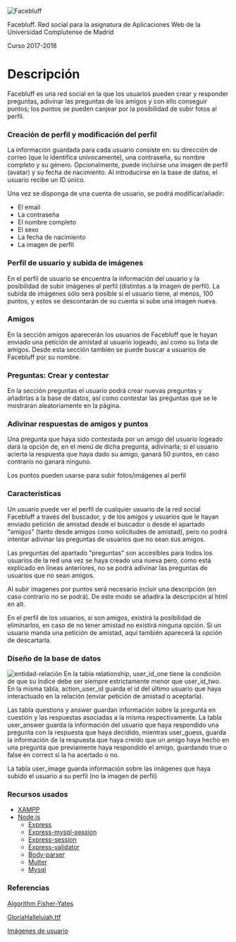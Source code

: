 ![](https://github.com/mperez01/Facebluff/blob/master/public/img/Logo.png "Facebluff")

Facebluff. Red social para la asignatura de Aplicaciones Web de la Universidad Complutense de Madrid

Curso 2017-2018

# Descripción

Facebluff es una red social en la que los usuarios pueden crear y responder preguntas, adivinar las preguntas de los amigos y con ello conseguir puntos; los puntos se pueden canjear por la posibilidad de subir fotos al perfil.

### Creación de perfil y modificación del perfil
La información guardada para cada usuario consiste en: su dirección de correo (que lo identifica unívocamente), una contraseña, su nombre completo y su género. Opcionalmente, puede incluirse una imagen de perfil (avatar) y su fecha de nacimiento. Al introducirse en la base de datos, el usuario recibe un ID único.

Una vez se disponga de una cuenta de usuario, se podrá modificar/añadir:
* El email
* La contraseña
* El nombre completo
* El sexo
* La fecha de nacimiento
* La imagen de perfil

### Perfil de usuario y subida de imágenes
En el perfil de usuario se encuentra la información del usuario y la posibilidad de subir imágenes al perfil (distintas a la imagen de perfil). La subida de imágenes sólo será posible si el usuario tiene, al menos, 100 puntos, y estos se descontarán de su cuenta si sube una imagen nueva.

### Amigos
En la sección amigos aparecerán los usuarios de Facebluff que le hayan enviado una petición de amistad al usuario logeado, así como su lista de amigos. Desde esta sección también se puede buscar a usuarios de Facebluff por su nombre.

### Preguntas: Crear y contestar
En la sección preguntas el usuario podrá crear nuevas preguntas y añadirlas a la base de datos, así como contestar las preguntas que se le mostraran aleatoriamente en la página.

### Adivinar respuestas de amigos y puntos
Una pregunta que haya sido contestada por un amigo del usuario logeado dará la opción de, en el menú de dicha pregunta, adivinarla; si el usuario acierta la respuesta que haya dado su amigo, ganará 50 puntos, en caso contrario no ganará ninguno.

Los puntos pueden usarse para subir fotos/imágenes al perfil

### Características
Un usuario puede ver el perfil de cualquier usuario de la red social Facebluff a través del buscador, y de los amigos y usuarios que le hayan enviado petición de amistad desde el buscador o desde el apartado "amigos" (tanto desde amigos como solicitudes de amistad), pero no podrá intentar adivinar las preguntas de usuarios que no sean sus amigos.

Las preguntas del apartado "preguntas" son accesibles para todos los usuarios de la red una vez se haya creado una nueva pero, como está explicado en líneas anteriores, no se podrá adivinar las preguntas de usuarios que no sean amigos.

Al subir imagenes por puntos será necesario incluir una descripción (en caso contrario no se podrá). De este modo se añadira la descripción al html en alt.

En el perfil de los usuarios, si son amigos, existirá la posibilidad de eliminarlos, en caso de no tener amistad no existirá ninguna opción. Si un usuario manda una petición de amistad, aquí también aparecerá la opción de descartarla.

### Diseño de la base de datos

![](https://i.imgur.com/05xVTs1.png "entidad-relación")
En la tabla relationship, user_id_one tiene la condición de que su índice debe ser siempre estrictamente menor que user_id_two.
En la misma tabla, action_user_id guarda el id del último usuario que haya interactuado en la relación (enviar petición de amistad o aceptarla).

Las tabla questions y answer guardan información sobre la pregunta en cuestión y las respuestas asociadas a la misma respectivamente. La tabla user_answer guarda la información del usuario que haya respondido una pregunta con la respuesta que haya decidido, mientras user_guess, guarda la información de la respuesta que haya creído que un amigo haya hecho en una pregunta que previamente haya respondido el amigo, guardando true o false en correct si la ha acertado o no.

La tabla user_image guarda información sobre las imágenes que haya subido el usuario a su perfil (no la imagen de perfil)

### Recursos usados
 * [XAMPP](https://www.apachefriends.org/es/index.html)
 * [Node.js](https://nodejs.org/es/)
   * [Express](http://expressjs.com/es/)
   * [Express-mysql-session](https://www.npmjs.com/package/express-mysql-session)
   * [Express-session](https://github.com/expressjs/session)
   * [Express-validator](https://github.com/ctavan/express-validator)
   * [Body-parser](https://github.com/expressjs/body-parser)
   * [Multer](https://github.com/expressjs/multer)
   * [Mysql](https://github.com/mysqljs/mysql)

### Referencias
[Algorithm Fisher-Yates](https://github.com/Daplie/knuth-shuffle)

[GloriaHallelujah.ttf](http://www.kimberlygeswein.com/)

[Imágenes de usuario](https://hopstarter.deviantart.com/art/Halloween-Avatars-643096849)
